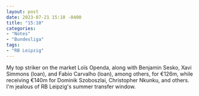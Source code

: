 ```yaml
---
layout: post
date: 2023-07-21 15:10 -0400
title: "15:10"
categories:
- "Notes"
- "Bundesliga"
tags:
- "RB Leipzig"
---
```


My top striker on the market Loïs Openda, along with Benjamin Sesko, Xavi Simmons (loan), and Fabio Carvalho (loan), among others, for €126m, while receiving €140m for Dominik Szoboszlai, Christopher Nkunku, and others. I'm jealous of RB Leipzig's summer transfer window.
